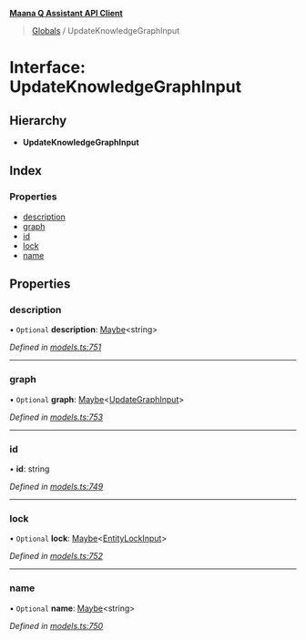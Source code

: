 **[Maana Q Assistant API Client](../README.md)**

> [Globals](../README.md) / UpdateKnowledgeGraphInput

# Interface: UpdateKnowledgeGraphInput

## Hierarchy

* **UpdateKnowledgeGraphInput**

## Index

### Properties

* [description](updateknowledgegraphinput.md#description)
* [graph](updateknowledgegraphinput.md#graph)
* [id](updateknowledgegraphinput.md#id)
* [lock](updateknowledgegraphinput.md#lock)
* [name](updateknowledgegraphinput.md#name)

## Properties

### description

• `Optional` **description**: [Maybe](../README.md#maybe)\<string>

*Defined in [models.ts:751](https://github.com/maana-io/q-assistant-client/blob/2b2b176/src/models.ts#L751)*

___

### graph

• `Optional` **graph**: [Maybe](../README.md#maybe)\<[UpdateGraphInput](updategraphinput.md)>

*Defined in [models.ts:753](https://github.com/maana-io/q-assistant-client/blob/2b2b176/src/models.ts#L753)*

___

### id

•  **id**: string

*Defined in [models.ts:749](https://github.com/maana-io/q-assistant-client/blob/2b2b176/src/models.ts#L749)*

___

### lock

• `Optional` **lock**: [Maybe](../README.md#maybe)\<[EntityLockInput](entitylockinput.md)>

*Defined in [models.ts:752](https://github.com/maana-io/q-assistant-client/blob/2b2b176/src/models.ts#L752)*

___

### name

• `Optional` **name**: [Maybe](../README.md#maybe)\<string>

*Defined in [models.ts:750](https://github.com/maana-io/q-assistant-client/blob/2b2b176/src/models.ts#L750)*
